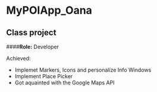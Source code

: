 # MyPOIApp_Oana
Class project
---

####**Role:** Developer  

Achieved:
- Implemet Markers, Icons and personalize Info Windows
- Implement Place Picker
- Got aquainted with the Google Maps API

